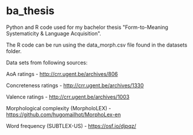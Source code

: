 # ba_thesis
Python and R code used for my bachelor thesis "Form-to-Meaning Systematicity &amp; Language Acquisition".

The R code can be run using the data_morph.csv file found in the datasets folder. 

Data sets from following sources:

AoA ratings - http://crr.ugent.be/archives/806

Concreteness ratings - http://crr.ugent.be/archives/1330

Valence ratings - http://crr.ugent.be/archives/1003

Morphological complexity (MorpholoLEX) - https://github.com/hugomailhot/MorphoLex-en

Word frequency (SUBTLEX-US) - https://osf.io/djpqz/
